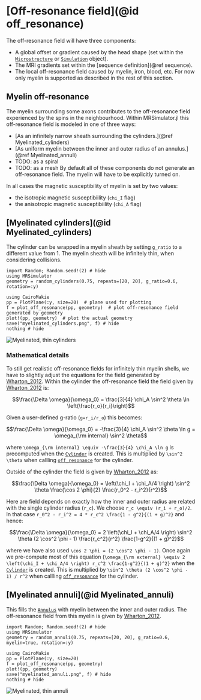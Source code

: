 # [Off-resonance field](@id off_resonance)
The off-resonance field will have three components:
- A global offset or gradient caused by the head shape (set within the [`Microstructure`](@ref) or [`Simulation`](@ref) object).
- The MRI gradients set within the [sequence definition](@ref sequence).
- The local off-resonance field caused by myelin, iron, blood, etc. For now only myelin is supported as described in the rest of this section.

## Myelin off-resonance
The myelin surrounding some axons contributes to the off-resonance field experienced by the spins in the neighbourhood.
Within MRSimulator.jl this off-resonance field is modeled in one of three ways:
- [As an infinitely narrow sheath surrounding the cylinders.](@ref Myelinated_cylinders)
- [As uniform myelin between the inner and outer radius of an annulus.](@ref Myelinated_annuli)
- TODO: as a spiral
- TODO: as a mesh
By default all of these components do not generate an off-resonance field.
The myelin will have to be explicitly turned on.

In all cases the magnetic susceptibility of myelin is set by two values:
- the isotropic magnetic susceptibiility (`chi_I` flag)
- the anisotropic magnetic susceptibiility (`chi_A` flag)
## [Myelinated cylinders](@id Myelinated_cylinders)
The cylinder can be wrapped in a myelin sheath by setting `g_ratio` to a different value from 1.
The myelin sheath will be infinitely thin, when considering collisions.

```@example
import Random; Random.seed!(2) # hide
using MRSimulator
geometry = random_cylinders(0.75, repeats=[20, 20], g_ratio=0.6, rotation=:y)

using CairoMakie
pp = PlotPlane(:y, size=20)  # plane used for plotting
f = plot_off_resonance(pp, geometry)  # plot off-resonance field generated by geometry
plot!(pp, geometry)  # plot the actual geometry
save("myelinated_cylinders.png", f) # hide
nothing # hide
```  

![Myelinated, thin cylinders](myelinated_cylinders.png)

### Mathematical details
To still get realistic off-resonance fields for infinitely thin myelin shells, we have to slightly adjust the equations for the field generated by [Wharton_2012](@cite).
 Within the cylinder the off-resonance field the field given by [Wharton_2012](@cite) is:
```math
\frac{\Delta \omega}{\omega_0} = \frac{3}{4} \chi_A \sin^2 \theta \ln \left(\frac{r_o}{r_i}\right)
```
Given a user-defined g-ratio (``g=r_i/r_o``) this becomes:
```math
\frac{\Delta \omega}{\omega_0} = -\frac{3}{4} \chi_A \sin^2 \theta \ln g = \omega_{\rm internal} \sin^2 \theta
```
where ``\omega_{\rm internal} \equiv -\frac{3}{4} \chi_A \ln g`` is precomputed when the [`Cylinder`](@ref) is created.
This is multiplied by ``\sin^2 \theta`` when callling [`off_resonance`](@ref) for the cylinder.

Outside of the cylinder the field is given by [Wharton_2012](@cite) as:
```math
\frac{\Delta \omega}{\omega_0} = \left(\chi_I + \chi_A/4 \right) \sin^2 \theta \frac{\cos 2 \phi}{2} \frac{r_0^2 - r_i^2}{r^2}
```
Here are field depends on exactly how the inner and outer radius are related with the single cylinder radius (``r_c``).
We choose ``r_c \equiv (r_i + r_o)/2``. In that case ``r_0^2 - r_i^2 = 4 * r_c^2 \frac{1 - g^2}{(1 + g)^2}`` and hence:
```math
\frac{\Delta \omega}{\omega_0} = 2 \left(\chi_I + \chi_A/4 \right) \sin^2 \theta (2 \cos^2 \phi - 1) \frac{r_c^2}{r^2} \frac{1-g^2}{(1 + g)^2}
```
where we have also used ``\cos 2 \phi = (2 \cos^2 \phi - 1)``.
Once again we pre-compute most of this equation (``\omega_{\rm external} \equiv 2 \left(\chi_I + \chi_A/4 \right) r_c^2 \frac{1-g^2}{(1 + g)^2}`` when the [`Cylinder`](@ref) is created.
This is multiplied by ``\sin^2 \theta (2 \cos^2 \phi - 1) / r^2`` when callling [`off_resonance`](@ref) for the cylinder.

## [Myelinated annuli](@id Myelinated_annuli)
This fills the [`Annulus`](@ref) with myelin between the inner and outer radius.
The off-resonance field from this myelin is given by [Wharton_2012](@cite).

```@example
import Random; Random.seed!(2) # hide
using MRSimulator
geometry = random_annuli(0.75, repeats=[20, 20], g_ratio=0.6, myelin=true, rotation=:y)

using CairoMakie
pp = PlotPlane(:y, size=20)
f = plot_off_resonance(pp, geometry)
plot!(pp, geometry)
save("myelinated_annuli.png", f) # hide
nothing # hide
```  

![Myelinated, thin annuli](myelinated_annuli.png)